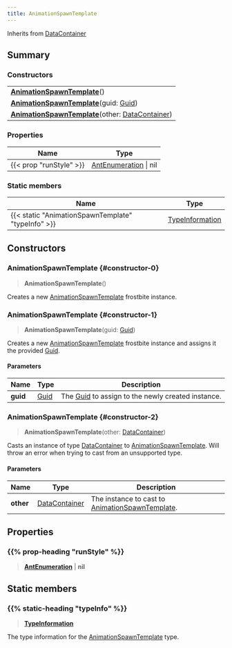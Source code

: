 ```yaml
---
title: AnimationSpawnTemplate
---
```


Inherits from [DataContainer](/vext/ref/shared/type/datacontainer)

## Summary

### Constructors

|  |
| --- |
| **[AnimationSpawnTemplate](#constructor-0)**() |
| **[AnimationSpawnTemplate](#constructor-1)**(guid: [Guid](/vext/ref/shared/type/guid)) |
| **[AnimationSpawnTemplate](#constructor-2)**(other: [DataContainer](/vext/ref/shared/type/datacontainer)) |

### Properties

| Name | Type |
| ---- | ---- |
| {{< prop "runStyle" >}} | [AntEnumeration](/vext/ref/fb/antenumeration) \| nil |

### Static members

| Name | Type |
| ---- | ---- |
| {{< static "AnimationSpawnTemplate" "typeInfo" >}} | [TypeInformation](/vext/ref/shared/type/typeinformation) |

## Constructors

### AnimationSpawnTemplate {#constructor-0}

> **AnimationSpawnTemplate**()

Creates a new [AnimationSpawnTemplate](/vext/ref/fb/animationspawntemplate) frostbite instance.

### AnimationSpawnTemplate {#constructor-1}

> **AnimationSpawnTemplate**(guid: [Guid](/vext/ref/shared/type/guid))

Creates a new [AnimationSpawnTemplate](/vext/ref/fb/animationspawntemplate) frostbite instance and assigns it the provided [Guid](/vext/ref/shared/type/guid).

#### Parameters

| Name | Type | Description |
| ---- | ---- | ----------- |
| **guid** | [Guid](/vext/ref/shared/type/guid) | The [Guid](/vext/ref/shared/type/guid) to assign to the newly created instance. |

### AnimationSpawnTemplate {#constructor-2}

> **AnimationSpawnTemplate**(other: [DataContainer](/vext/ref/shared/type/datacontainer))

Casts an instance of type [DataContainer](/vext/ref/shared/type/datacontainer) to [AnimationSpawnTemplate](/vext/ref/fb/animationspawntemplate). Will throw an error when trying to cast from an unsupported type.

#### Parameters

| Name | Type | Description |
| ---- | ---- | ----------- |
| **other** | [DataContainer](/vext/ref/shared/type/datacontainer) | The instance to cast to [AnimationSpawnTemplate](/vext/ref/fb/animationspawntemplate). |

## Properties

### {{% prop-heading "runStyle" %}}

> **[AntEnumeration](/vext/ref/fb/antenumeration)** \| **nil**

## Static members

### {{% static-heading "typeInfo" %}}

> **[TypeInformation](/vext/ref/shared/type/typeinformation)**

The type information for the [AnimationSpawnTemplate](/vext/ref/fb/animationspawntemplate) type.

